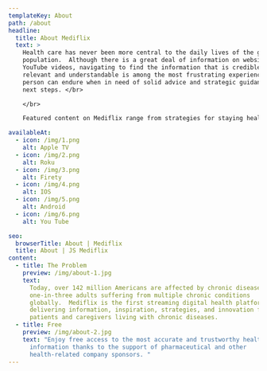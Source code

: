 ```yaml
---
templateKey: About
path: /about
headline:
  title: About Mediflix
  text: >
    Health care has never been more central to the daily lives of the global
    population.  Although there is a great deal of information on websites and
    YouTube videos, navigating to find the information that is credible,
    relevant and understandable is among the most frustrating experiences a
    person can endure when in need of solid advice and strategic guidance for
    next steps. </br>

    </br>

    Featured content on Mediflix range from strategies for staying healthy and minimizing the impact of diseases and their symptoms, to engaging in new activities that promote coping and/or recovery, as well as providing ongoing encouragement and inspiration.

availableAt:
  - icon: /img/1.png
    alt: Apple TV
  - icon: /img/2.png
    alt: Roku
  - icon: /img/3.png
    alt: Firety
  - icon: /img/4.png
    alt: IOS
  - icon: /img/5.png
    alt: Android
  - icon: /img/6.png
    alt: You Tube

seo:
  browserTitle: About | Mediflix
  title: About | JS Mediflix
content:
  - title: The Problem
    preview: /img/about-1.jpg
    text:
      Today, over 142 million Americans are affected by chronic diseases with
      one-in-three adults suffering from multiple chronic conditions
      globally.  Mediflix is the first streaming digital health platform
      delivering information, inspiration, strategies, and innovation for
      patients and caregivers living with chronic diseases.
  - title: Free
    preview: /img/about-2.jpg
    text: "Enjoy free access to the most accurate and trustworthy healthcare
      information thanks to the support of pharmaceutical and other
      health-related company sponsors. "
---
```

